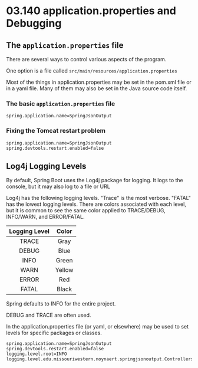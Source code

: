# 03.140 application.properties and Debugging

## The `application.properties` file

There are several ways to control various aspects of the program.  

One option is a file called `src/main/resources/application.properties`

Most of the things in application.properties may be set in the pom.xml file or in a yaml file.  Many of them may also be set in the Java source code itself.

### The basic `application.properties` file

```text
spring.application.name=SpringJsonOutput
```

### Fixing the Tomcat restart problem

```text
spring.application.name=SpringJsonOutput
spring.devtools.restart.enabled=false
```

## Log4j Logging Levels

By default, Spring Boot uses the Log4j package for logging.  It logs
to the console, but it may also log to a file or URL

Log4j has the following logging levels.  "Trace" is the most verbose.  "FATAL" has the lowest logging levels.  There are colors associated with each level, but it is common to see the same color applied to TRACE/DEBUG, INFO/WARN, and ERROR/FATAL.

Logging Level|Color
:---:|:---:
TRACE|Gray
DEBUG|Blue
INFO|Green
WARN|Yellow
ERROR|Red
FATAL|Black

Spring defaults to INFO for the entire project.

DEBUG and TRACE are often used.

In the application.properties file (or yaml, or elsewhere) may be used to set levels for specific packages or classes.

```text
spring.application.name=SpringJsonOutput
spring.devtools.restart.enabled=false
logging.level.root=INFO
logging.level.edu.missouriwestern.noynaert.springjsonoutput.Controllers=INFO
```


